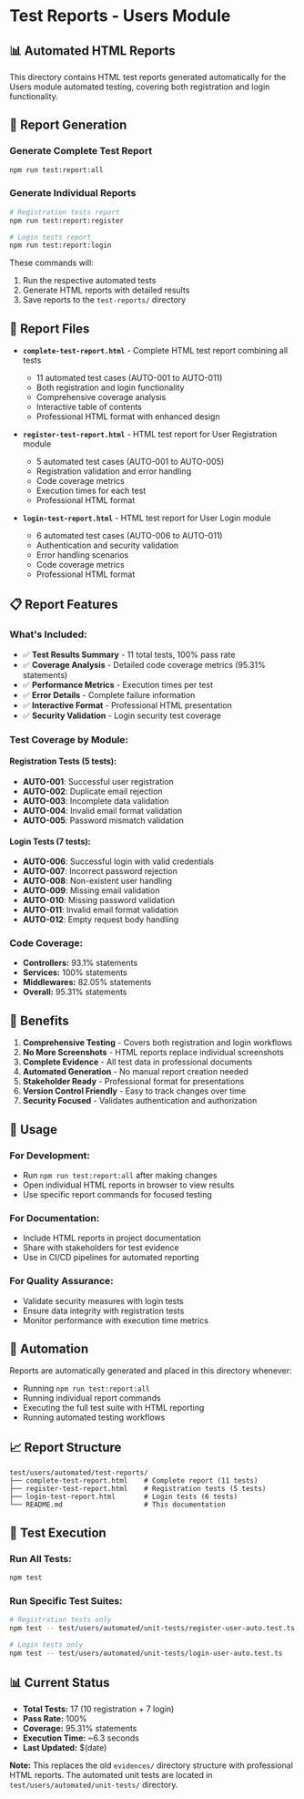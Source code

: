 # Test Reports - Users Module

## 📊 Automated HTML Reports

This directory contains HTML test reports generated automatically for the Users module automated testing, covering both registration and login functionality.

## 🚀 Report Generation

### Generate Complete Test Report
```bash
npm run test:report:all
```

### Generate Individual Reports
```bash
# Registration tests report
npm run test:report:register

# Login tests report  
npm run test:report:login
```

These commands will:
1. Run the respective automated tests
2. Generate HTML reports with detailed results
3. Save reports to the `test-reports/` directory

## 📁 Report Files

- **`complete-test-report.html`** - Complete HTML test report combining all tests
  - 11 automated test cases (AUTO-001 to AUTO-011)
  - Both registration and login functionality
  - Comprehensive coverage analysis
  - Interactive table of contents
  - Professional HTML format with enhanced design

- **`register-test-report.html`** - HTML test report for User Registration module
  - 5 automated test cases (AUTO-001 to AUTO-005)
  - Registration validation and error handling
  - Code coverage metrics
  - Execution times for each test
  - Professional HTML format

- **`login-test-report.html`** - HTML test report for User Login module
  - 6 automated test cases (AUTO-006 to AUTO-011)
  - Authentication and security validation
  - Error handling scenarios
  - Code coverage metrics
  - Professional HTML format

## 📋 Report Features

### What's Included:
- ✅ **Test Results Summary** - 11 total tests, 100% pass rate
- ✅ **Coverage Analysis** - Detailed code coverage metrics (95.31% statements)
- ✅ **Performance Metrics** - Execution times per test
- ✅ **Error Details** - Complete failure information
- ✅ **Interactive Format** - Professional HTML presentation
- ✅ **Security Validation** - Login security test coverage

### Test Coverage by Module:

#### Registration Tests (5 tests):
- **AUTO-001**: Successful user registration
- **AUTO-002**: Duplicate email rejection
- **AUTO-003**: Incomplete data validation
- **AUTO-004**: Invalid email format validation
- **AUTO-005**: Password mismatch validation

#### Login Tests (7 tests):
- **AUTO-006**: Successful login with valid credentials
- **AUTO-007**: Incorrect password rejection
- **AUTO-008**: Non-existent user handling
- **AUTO-009**: Missing email validation
- **AUTO-010**: Missing password validation
- **AUTO-011**: Invalid email format validation
- **AUTO-012**: Empty request body handling

### Code Coverage:
- **Controllers:** 93.1% statements
- **Services:** 100% statements  
- **Middlewares:** 82.05% statements
- **Overall:** 95.31% statements

## 🎯 Benefits

1. **Comprehensive Testing** - Covers both registration and login workflows
2. **No More Screenshots** - HTML reports replace individual screenshots
3. **Complete Evidence** - All test data in professional documents
4. **Automated Generation** - No manual report creation needed
5. **Stakeholder Ready** - Professional format for presentations
6. **Version Control Friendly** - Easy to track changes over time
7. **Security Focused** - Validates authentication and authorization

## 📝 Usage

### For Development:
- Run `npm run test:report:all` after making changes
- Open individual HTML reports in browser to view results
- Use specific report commands for focused testing

### For Documentation:
- Include HTML reports in project documentation
- Share with stakeholders for test evidence
- Use in CI/CD pipelines for automated reporting

### For Quality Assurance:
- Validate security measures with login tests
- Ensure data integrity with registration tests
- Monitor performance with execution time metrics

## 🔄 Automation

Reports are automatically generated and placed in this directory whenever:
- Running `npm run test:report:all`
- Running individual report commands
- Executing the full test suite with HTML reporting
- Running automated testing workflows

## 📈 Report Structure

```
test/users/automated/test-reports/
├── complete-test-report.html    # Complete report (11 tests)
├── register-test-report.html    # Registration tests (5 tests)
├── login-test-report.html       # Login tests (6 tests)
└── README.md                    # This documentation
```

## 🧪 Test Execution

### Run All Tests:
```bash
npm test
```

### Run Specific Test Suites:
```bash
# Registration tests only
npm test -- test/users/automated/unit-tests/register-user-auto.test.ts

# Login tests only  
npm test -- test/users/automated/unit-tests/login-user-auto.test.ts
```

## 📊 Current Status

- **Total Tests:** 17 (10 registration + 7 login)
- **Pass Rate:** 100%
- **Coverage:** 95.31% statements
- **Execution Time:** ~6.3 seconds
- **Last Updated:** $(date)

**Note:** This replaces the old `evidences/` directory structure with professional HTML reports. The automated unit tests are located in `test/users/automated/unit-tests/` directory.